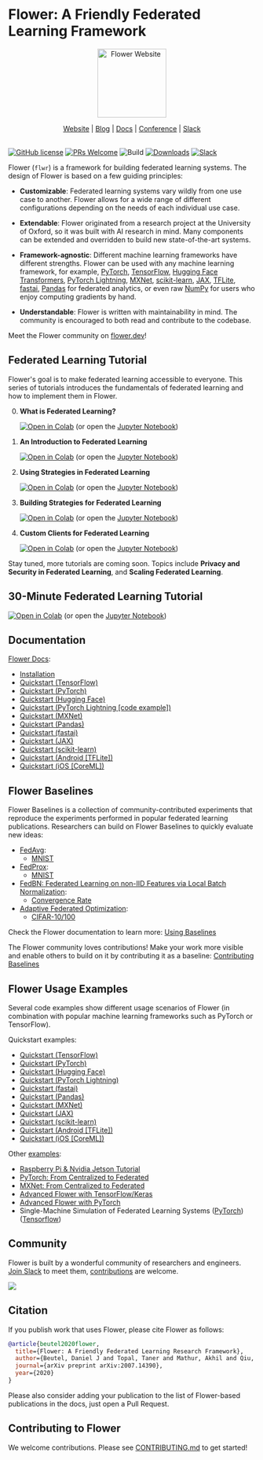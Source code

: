 # Flower: A Friendly Federated Learning Framework

<p align="center">
  <a href="https://flower.dev/">
    <img src="https://flower.dev/_next/image/?url=%2F_next%2Fstatic%2Fmedia%2Fflower_white_border.c2012e70.png&w=640&q=75" width="140px" alt="Flower Website" />
  </a>
</p>
<p align="center">
    <a href="https://flower.dev/">Website</a> |
    <a href="https://flower.dev/blog">Blog</a> |
    <a href="https://flower.dev/docs/">Docs</a> |
    <a href="https://flower.dev/conf/flower-summit-2022">Conference</a> |
    <a href="https://flower.dev/join-slack">Slack</a>
    <br /><br />
</p>

[![GitHub license](https://img.shields.io/github/license/adap/flower)](https://github.com/adap/flower/blob/main/LICENSE)
[![PRs Welcome](https://img.shields.io/badge/PRs-welcome-brightgreen.svg)](https://github.com/adap/flower/blob/main/CONTRIBUTING.md)
![Build](https://github.com/adap/flower/actions/workflows/framework.yml/badge.svg)
[![Downloads](https://static.pepy.tech/badge/flwr)](https://pepy.tech/project/flwr)
[![Slack](https://img.shields.io/badge/Chat-Slack-red)](https://flower.dev/join-slack)

Flower (`flwr`) is a framework for building federated learning systems. The
design of Flower is based on a few guiding principles:

* **Customizable**: Federated learning systems vary wildly from one use case to
  another. Flower allows for a wide range of different configurations depending
  on the needs of each individual use case.

* **Extendable**: Flower originated from a research project at the University of
  Oxford, so it was built with AI research in mind. Many components can be
  extended and overridden to build new state-of-the-art systems.

* **Framework-agnostic**: Different machine learning frameworks have different
  strengths. Flower can be used with any machine learning framework, for
  example, [PyTorch](https://pytorch.org),
  [TensorFlow](https://tensorflow.org), [Hugging Face Transformers](https://huggingface.co/), [PyTorch Lightning](https://pytorchlightning.ai/), [MXNet](https://mxnet.apache.org/), [scikit-learn](https://scikit-learn.org/), [JAX](https://jax.readthedocs.io/), [TFLite](https://tensorflow.org/lite/), [fastai](https://www.fast.ai/), [Pandas](https://pandas.pydata.org/
) for federated analytics, or even raw [NumPy](https://numpy.org/)
  for users who enjoy computing gradients by hand.

* **Understandable**: Flower is written with maintainability in mind. The
  community is encouraged to both read and contribute to the codebase.

Meet the Flower community on [flower.dev](https://flower.dev)!

## Federated Learning Tutorial

Flower's goal is to make federated learning accessible to everyone. This series of tutorials introduces the fundamentals of federated learning and how to implement them in Flower.

0. **What is Federated Learning?**

   [![Open in Colab](https://colab.research.google.com/assets/colab-badge.svg)](https://colab.research.google.com/github/adap/flower/blob/main/doc/source/tutorial-what-is-federated-learning.ipynb) (or open the [Jupyter Notebook](https://github.com/adap/flower/blob/main/doc/source/tutorial-what-is-federated-learning.ipynb))

1. **An Introduction to Federated Learning**

   [![Open in Colab](https://colab.research.google.com/assets/colab-badge.svg)](https://colab.research.google.com/github/adap/flower/blob/main/doc/source/tutorial-get-started-with-flower-pytorch.ipynb) (or open the [Jupyter Notebook](https://github.com/adap/flower/blob/main/doc/source/tutorial-get-started-with-flower-pytorch.ipynb))

2. **Using Strategies in Federated Learning**

   [![Open in Colab](https://colab.research.google.com/assets/colab-badge.svg)](https://colab.research.google.com/github/adap/flower/blob/main/doc/source/tutorial-use-a-federated-learning-strategy-pytorch.ipynb) (or open the [Jupyter Notebook](https://github.com/adap/flower/blob/main/doc/source/tutorial-use-a-federated-learning-strategy-pytorch.ipynb))
   
3. **Building Strategies for Federated Learning**

   [![Open in Colab](https://colab.research.google.com/assets/colab-badge.svg)](https://colab.research.google.com/github/adap/flower/blob/main/doc/source/tutorial-build-a-strategy-from-scratch-pytorch.ipynb) (or open the [Jupyter Notebook](https://github.com/adap/flower/blob/main/doc/source/tutorial-build-a-strategy-from-scratch-pytorch.ipynb))
   
4. **Custom Clients for Federated Learning**

   [![Open in Colab](https://colab.research.google.com/assets/colab-badge.svg)](https://colab.research.google.com/github/adap/flower/blob/main/doc/source/tutorial-customize-the-client-pytorch.ipynb) (or open the [Jupyter Notebook](https://github.com/adap/flower/blob/main/doc/source/tutorial-customize-the-client-pytorch.ipynb))

Stay tuned, more tutorials are coming soon. Topics include **Privacy and Security in Federated Learning**, and **Scaling Federated Learning**.

## 30-Minute Federated Learning Tutorial

[![Open in Colab](https://colab.research.google.com/assets/colab-badge.svg)](https://colab.research.google.com/github/adap/flower/blob/main/examples/flower-in-30-minutes/tutorial.ipynb) (or open the [Jupyter Notebook](https://github.com/adap/flower/blob/main/examples/flower-in-30-minutes/tutorial.ipynb))


## Documentation

[Flower Docs](https://flower.dev/docs):
* [Installation](https://flower.dev/docs/framework/how-to-install-flower.html)
* [Quickstart (TensorFlow)](https://flower.dev/docs/framework/tutorial-quickstart-tensorflow.html)
* [Quickstart (PyTorch)](https://flower.dev/docs/framework/tutorial-quickstart-pytorch.html)
* [Quickstart (Hugging Face)](https://flower.dev/docs/framework/tutorial-quickstart-huggingface.html)
* [Quickstart (PyTorch Lightning [code example])](https://flower.dev/docs/framework/tutorial-quickstart-pytorch-lightning.html)
* [Quickstart (MXNet)](https://flower.dev/docs/framework/example-mxnet-walk-through.html)
* [Quickstart (Pandas)](https://flower.dev/docs/framework/tutorial-quickstart-pandas.html)
* [Quickstart (fastai)](https://flower.dev/docs/framework/tutorial-quickstart-fastai.html)
* [Quickstart (JAX)](https://flower.dev/docs/framework/tutorial-quickstart-jax.html)
* [Quickstart (scikit-learn)](https://flower.dev/docs/framework/tutorial-quickstart-scikitlearn.html)
* [Quickstart (Android [TFLite])](https://flower.dev/docs/framework/tutorial-quickstart-android.html)
* [Quickstart (iOS [CoreML])](https://flower.dev/docs/framework/tutorial-quickstart-ios.html)

## Flower Baselines

Flower Baselines is a collection of community-contributed experiments that reproduce the experiments performed in popular federated learning publications. Researchers can build on Flower Baselines to quickly evaluate new ideas:

* [FedAvg](https://arxiv.org/abs/1602.05629):
  * [MNIST](https://github.com/adap/flower/tree/main/baselines/flwr_baselines/flwr_baselines/publications/fedavg_mnist)
* [FedProx](https://arxiv.org/abs/1812.06127):
  * [MNIST](https://github.com/adap/flower/tree/main/baselines/fedprox/)
* [FedBN: Federated Learning on non-IID Features via Local Batch Normalization](https://arxiv.org/abs/2102.07623):
  * [Convergence Rate](https://github.com/adap/flower/tree/main/baselines/flwr_baselines/flwr_baselines/publications/fedbn/convergence_rate)
* [Adaptive Federated Optimization](https://arxiv.org/abs/2003.00295):
  * [CIFAR-10/100](https://github.com/adap/flower/tree/main/baselines/flwr_baselines/flwr_baselines/publications/adaptive_federated_optimization)

Check the Flower documentation to learn more: [Using Baselines](https://flower.dev/docs/baselines/using-baselines.html)

The Flower community loves contributions! Make your work more visible and enable others to build on it by contributing it as a baseline: [Contributing Baselines](https://flower.dev/docs/baselines/contributing-baselines.html)

## Flower Usage Examples

Several code examples show different usage scenarios of Flower (in combination with popular machine learning frameworks such as PyTorch or TensorFlow).

Quickstart examples:

* [Quickstart (TensorFlow)](https://github.com/adap/flower/tree/main/examples/quickstart-tensorflow)
* [Quickstart (PyTorch)](https://github.com/adap/flower/tree/main/examples/quickstart-pytorch)
* [Quickstart (Hugging Face)](https://github.com/adap/flower/tree/main/examples/quickstart-huggingface)
* [Quickstart (PyTorch Lightning)](https://github.com/adap/flower/tree/main/examples/quickstart-pytorch-lightning)
* [Quickstart (fastai)](https://github.com/adap/flower/tree/main/examples/quickstart-fastai)
* [Quickstart (Pandas)](https://github.com/adap/flower/tree/main/examples/quickstart-pandas)
* [Quickstart (MXNet)](https://github.com/adap/flower/tree/main/examples/quickstart-mxnet)
* [Quickstart (JAX)](https://github.com/adap/flower/tree/main/examples/quickstart-jax)
* [Quickstart (scikit-learn)](https://github.com/adap/flower/tree/main/examples/sklearn-logreg-mnist)
* [Quickstart (Android [TFLite])](https://github.com/adap/flower/tree/main/examples/android)
* [Quickstart (iOS [CoreML])](https://github.com/adap/flower/tree/main/examples/ios)

Other [examples](https://github.com/adap/flower/tree/main/examples):

* [Raspberry Pi & Nvidia Jetson Tutorial](https://github.com/adap/flower/tree/main/examples/embedded-devices)
* [PyTorch: From Centralized to Federated](https://github.com/adap/flower/tree/main/examples/pytorch-from-centralized-to-federated)
* [MXNet: From Centralized to Federated](https://github.com/adap/flower/tree/main/examples/mxnet-from-centralized-to-federated)
* [Advanced Flower with TensorFlow/Keras](https://github.com/adap/flower/tree/main/examples/advanced-tensorflow)
* [Advanced Flower with PyTorch](https://github.com/adap/flower/tree/main/examples/advanced-pytorch)
* Single-Machine Simulation of Federated Learning Systems ([PyTorch](https://github.com/adap/flower/tree/main/examples/simulation_pytorch)) ([Tensorflow](https://github.com/adap/flower/tree/main/examples/simulation_tensorflow))

## Community

Flower is built by a wonderful community of researchers and engineers. [Join Slack](https://flower.dev/join-slack) to meet them, [contributions](#contributing-to-flower) are welcome.

<a href="https://github.com/adap/flower/graphs/contributors">
  <img src="https://contrib.rocks/image?repo=adap/flower" />
</a>

## Citation

If you publish work that uses Flower, please cite Flower as follows: 

```bibtex
@article{beutel2020flower,
  title={Flower: A Friendly Federated Learning Research Framework},
  author={Beutel, Daniel J and Topal, Taner and Mathur, Akhil and Qiu, Xinchi and Fernandez-Marques, Javier and Gao, Yan and Sani, Lorenzo and Kwing, Hei Li and Parcollet, Titouan and Gusmão, Pedro PB de and Lane, Nicholas D}, 
  journal={arXiv preprint arXiv:2007.14390},
  year={2020}
}
```

Please also consider adding your publication to the list of Flower-based publications in the docs, just open a Pull Request.

## Contributing to Flower

We welcome contributions. Please see [CONTRIBUTING.md](CONTRIBUTING.md) to get started!
